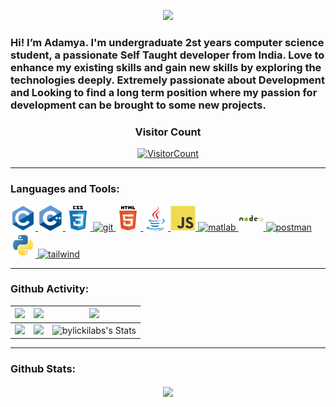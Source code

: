 <!-- [![@kalashvasaniya's Holopin board](https://holopin.me/kalashvasaniya)](https://holopin.io/@kalashvasaniya) -->

<p align="center">
  <img src="https://readme-typing-svg.herokuapp.com?color=%2336BCF7&lines=Hey+I'm+Adamya+Jha.">
</p>
<h3 align="left">Hi! I’m Adamya.
I'm undergraduate 2st years computer science student, a passionate Self Taught developer from India. Love to enhance my existing skills and gain new skills by exploring the technologies deeply. Extremely passionate about Development and Looking to find a long term position where my passion for development can be brought to some new projects.</h3>

<h3 align="center">Visitor Count</h3>
<a align="center" href="https://profile-counter.glitch.me/{Adamya-Jha}/count.svg">
  
  ![VisitorCount](https://profile-counter.glitch.me/{Adamya-Jha}/count.svg)  
  
</a>
<hr>
<h3 align="left">Languages and Tools:</h3>
<p align="left"> <a href="https://www.cprogramming.com/" target="_blank" rel="noreferrer"> <img src="https://raw.githubusercontent.com/devicons/devicon/master/icons/c/c-original.svg" alt="c" width="40" height="40"/> </a> <a href="https://www.w3schools.com/cpp/" target="_blank" rel="noreferrer"> <img src="https://raw.githubusercontent.com/devicons/devicon/master/icons/cplusplus/cplusplus-original.svg" alt="cplusplus" width="40" height="40"/> </a> <a href="https://www.w3schools.com/css/" target="_blank" rel="noreferrer"> <img src="https://raw.githubusercontent.com/devicons/devicon/master/icons/css3/css3-original-wordmark.svg" alt="css3" width="40" height="40"/> </a> <a href="https://git-scm.com/" target="_blank" rel="noreferrer"> <img src="https://www.vectorlogo.zone/logos/git-scm/git-scm-icon.svg" alt="git" width="40" height="40"/> </a> <a href="https://www.w3.org/html/" target="_blank" rel="noreferrer"> <img src="https://raw.githubusercontent.com/devicons/devicon/master/icons/html5/html5-original-wordmark.svg" alt="html5" width="40" height="40"/> </a> <a href="https://www.java.com" target="_blank" rel="noreferrer"> <img src="https://raw.githubusercontent.com/devicons/devicon/master/icons/java/java-original.svg" alt="java" width="40" height="40"/> </a> <a href="https://developer.mozilla.org/en-US/docs/Web/JavaScript" target="_blank" rel="noreferrer"> <img src="https://raw.githubusercontent.com/devicons/devicon/master/icons/javascript/javascript-original.svg" alt="javascript" width="40" height="40"/> </a> <a href="https://www.mathworks.com/" target="_blank" rel="noreferrer"> <img src="https://upload.wikimedia.org/wikipedia/commons/2/21/Matlab_Logo.png" alt="matlab" width="40" height="40"/> </a> <a href="https://nodejs.org" target="_blank" rel="noreferrer"> <img src="https://raw.githubusercontent.com/devicons/devicon/master/icons/nodejs/nodejs-original-wordmark.svg" alt="nodejs" width="40" height="40"/> </a> <a href="https://postman.com" target="_blank" rel="noreferrer"> <img src="https://www.vectorlogo.zone/logos/getpostman/getpostman-icon.svg" alt="postman" width="40" height="40"/> </a> 
<!-- <a href="https://pugjs.org" target="_blank" rel="noreferrer"> <img src="https://cdn.worldvectorlogo.com/logos/pug.svg" alt="pug" width="40" height="40"/> </a> --> 
<a href="https://www.python.org" target="_blank" rel="noreferrer"> <img src="https://raw.githubusercontent.com/devicons/devicon/master/icons/python/python-original.svg" alt="python" width="40" height="40"/> </a> </a> <a href="https://tailwindcss.com/" target="_blank" rel="noreferrer"> <img src="https://www.vectorlogo.zone/logos/tailwindcss/tailwindcss-icon.svg" alt="tailwind" width="40" height="40"/> </a> </p>


<hr>

<h3 align="left">Github Activity:</h3>

|![](http://github-profile-summary-cards.vercel.app/api/cards/stats?username=Adamya-Jha&theme=github_dark)|![](http://github-profile-summary-cards.vercel.app/api/cards/productive-time?username=Adamya-Jha&theme=github_dark&utcOffset=8)|![](http://github-profile-summary-cards.vercel.app/api/cards/profile-details?username=Adamya-Jha&theme=github_dark)|
|---|---|---|
|![](http://github-profile-summary-cards.vercel.app/api/cards/repos-per-language?username=Adamya-Jha&theme=github_dark)|![](http://github-profile-summary-cards.vercel.app/api/cards/most-commit-language?username=Adamya-Jha&theme=github_dark)|![bylickilabs's Stats](https://github-readme-stats.vercel.app/api?username=Adamya-Jha&theme=vue-dark&show_icons=true&hide_border=true&count_private=true)|
---

<h3 align="left">Github Stats:</h3>
<div>
  <p align="center">
  <a href="https://github.com/ryo-ma/github-profile-trophy">
    <img align="center" margin="10" src="https://github-profile-trophy.vercel.app/?username=Adamya-Jha&column=7&margin-w=15&margin-h=15&theme=darkhub&no-bg=true"/>
  </a>
  </p>
</div>
